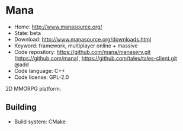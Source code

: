 # Mana

- Home: http://www.manasource.org/
- State: beta
- Download: http://www.manasource.org/downloads.html
- Keyword: framework, multiplayer online + massive
- Code repository: https://github.com/mana/manaserv.git (https://github.com/mana), https://github.com/tales/tales-client.git @add
- Code language: C++
- Code license: GPL-2.0

2D MMORPG platform.

## Building

- Build system: CMake
